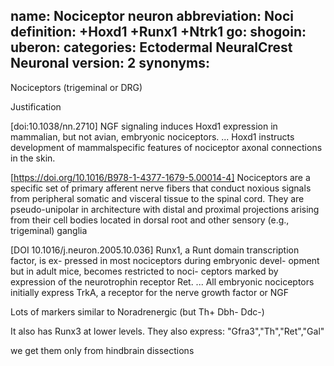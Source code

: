 name: Nociceptor neuron
abbreviation: Noci
definition: +Hoxd1 +Runx1 +Ntrk1
go:
shogoin: 
uberon:
categories: Ectodermal NeuralCrest Neuronal
version: 2
synonyms:
---

Nociceptors (trigeminal or DRG)

Justification

[doi:10.1038/nn.2710] NGF signaling induces Hoxd1 expression in mammalian, but not avian, embryonic nociceptors. ... Hoxd1 instructs development of mammalspecific features of nociceptor axonal connections in the skin.

[https://doi.org/10.1016/B978-1-4377-1679-5.00014-4] Nociceptors are a specific set of primary afferent nerve fibers that conduct noxious signals from peripheral somatic and visceral tissue to the spinal cord. They are pseudo-unipolar in architecture with distal and proximal projections arising from their cell bodies located in dorsal root and other sensory (e.g., trigeminal) ganglia

[DOI 10.1016/j.neuron.2005.10.036] Runx1, a Runt domain transcription factor, is ex- pressed in most nociceptors during embryonic devel- opment but in adult mice, becomes restricted to noci- ceptors marked by expression of the neurotrophin receptor Ret. ... All
embryonic nociceptors initially express TrkA, a receptor for the nerve growth factor or NGF

Lots of markers similar to Noradrenergic (but Th+ Dbh- Ddc-)

It also has Runx3 at lower levels.
They also express: "Gfra3","Th","Ret","Gal"

we get them only from hindbrain dissections
